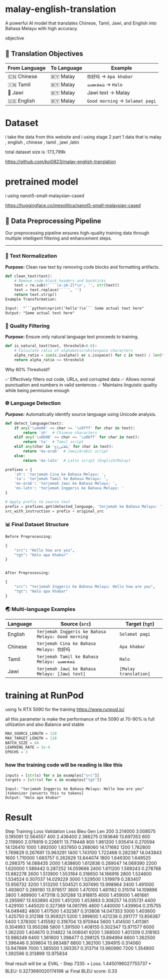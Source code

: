 # malay-english-translation
A powerful AI model that translates Chinese, Tamil, Jawi, and English into Bahasa Melayu with high accuracy.

objective 
## 🎯 Translation Objectives

| From Language | To Language | Example |
|---------------|-------------|---------|
| 🇨🇳 Chinese | 🇲🇾 Malay | `你好吗` → `Apa khabar` |
| 🇮🇳 Tamil | 🇲🇾 Malay | `வணக்கம்` → `Halo` |
| 🕌 Jawi | 🇲🇾 Malay | Jawi text → Malay |
| 🇺🇸 English | 🇲🇾 Malay | `Good morning` → `Selamat pagi` |


# Dataset 
i take the data from this website and i using stage 2 part 1 data 
that is malay , english , chinese , tamil , jawi ,latin 

total dataset size is :173,799k

https://github.com/koi0823/malay-english-translation

# pretrained model 
i using nanot5-small-malaysian-cased

https://huggingface.co/mesolitica/nanot5-small-malaysian-cased

## 🔧 Data Preprocessing Pipeline

Our preprocessing pipeline ensures high-quality training data through multiple intelligent filtering and enhancement steps.

---

### 📝 Text Normalization
**Purpose:** Clean raw text by removing code blocks and formatting artifacts.

```python
def clean_text(text):
    # Remove code block headers and backticks
    text = re.sub(r'```[a-zA-Z]*\n', '', str(text))
    text = text.replace('```', '')
    return text.strip()
Example Transformation:
```
```txt
Input:  "```python\nprint('hello')\n``` Some actual text here"
Output: "Some actual text here"

```
### 🎯 Quality Filtering
**Purpose:** Ensure only natural language text proceeds to training.
```python
def is_natural_text(text, threshold=0.6):
    # Calculate ratio of alphabetic/whitespace characters
    alpha_ratio = sum(c.isalpha() or c.isspace() for c in text) / len(text)
    return alpha_ratio >= threshold
```
Why 60% Threshold?

✅ Effectively filters out code, URLs, and corrupted data
✅ Allows normal punctuation and numbers in valid sentences
✅ Maintains linguistic quality while being permissive enough

### 🌐 Language Detection

***Purpose:*** Automatically identify source language using Unicode analysis.
```python
def detect_language(text):
    if any('\u4e00' <= char <= '\u9fff' for char in text):
        return 'zh'  # Chinese characters
    elif any('\u0b80' <= char <= '\u0bff' for char in text):
        return 'ta'  # Tamil script
    elif any(char in 'ڽڬڠݢۏڔڎڃ' for char in text):
        return 'ms-arab'  # Jawi/Arabic script
    else:
        return 'ms-latn'  # Latin script (English/Malay)
```
```python
prefixes = {
    'zh': 'terjemah Cina ke Bahasa Melayu: ',
    'ta': 'terjemah Tamil ke Bahasa Melayu: ',
    'ms-arab': 'terjemah Jawi ke Bahasa Melayu: ',
    'ms-latn': 'terjemah Inggeris ke Bahasa Melayu: '
}

# Apply prefix to source text
prefix = prefixes.get(detected_language, 'terjemah ke Bahasa Melayu: ')
src_with_instruction = prefix + original_src
```

### 📊 Final Dataset Structure
```python
Before Preprocessing:

{
    "src": "Hello how are you",
    "tgt": "Halo apa khabar"
}


After Preprocessing:

{
    "src": "terjemah Inggeris ke Bahasa Melayu: Hello how are you",
    "tgt": "Halo apa khabar"
}
```

### 🌏 Multi-language Examples

| Language | Source (`src`) | Target (`tgt`) |
|-----------|----------------|----------------|
| English | `terjemah Inggeris ke Bahasa Melayu: Good morning` | `Selamat pagi` |
| Chinese | `terjemah Cina ke Bahasa Melayu: 你好吗` | `Apa khabar` |
| Tamil | `terjemah Tamil ke Bahasa Melayu: வணக்கம்` | `Halo` |
| Jawi | `terjemah Jawi ke Bahasa Melayu: [Jawi text]` | `[Malay translation]` |

# training at RunPod
using 1x RTX 5090 for the training
https://www.runpod.io/ 

all this parameter is make the performance of the 5090 at 70-90% is full utilization and also Balance and stable 
```python
MAX_SOURCE_LENGTH = 128    
MAX_TARGET_LENGTH = 128    
BATCH_SIZE = 64            
LEARNING_RATE = 3e-4       
EPOCHS = 3
```         

### how the training code will be reading is like this 
```python
inputs = [str(x) for x in examples["src"]]
targets = [str(x) for x in examples["tgt"]]
```

```
Input: "terjemah Inggeris ke Bahasa Melayu: Hello how are you"
[tokenizer converts this to tokens]
Output: "Halo apa khabar"
```

# Result
Step	Training Loss	Validation Loss	Bleu	Gen Len
200	3.214000	3.008575	0.195091	12.564557
400	2.436400	2.366275	0.193646	13.697353
600	2.119900	2.076819	0.226611	13.719448
800	1.961200	1.935414	0.270594	14.126410
1000	1.892000	1.837950	0.268060	14.171692
1200	1.782800	1.769829	0.267691	13.963291
1400	1.743100	1.722468	0.282387	14.043843
1600	1.710000	1.683757	0.262629	13.844074
1800	1.646300	1.649525	0.298375	14.088435
2000	1.638600	1.612836	0.289047	14.069390
2200	1.620000	1.589442	0.287252	14.059666
2400	1.611200	1.569243	0.278768	13.882278
2600	1.513900	1.553184	0.318650	14.166916
2800	1.524600	1.534524	0.307037	14.029229
3000	1.529500	1.519979	0.283407	13.956732
3200	1.513200	1.504521	0.307490	13.998964
3400	1.491000	1.493607	0.289190	13.979517
3600	1.470100	1.481162	0.315114	14.109896
3800	1.469900	1.473118	0.301288	13.918815
4000	1.459000	1.461661	0.295997	13.933890
4200	1.451200	1.453693	0.308257	14.035731
4400	1.429100	1.445020	0.327369	14.061795
4600	1.440000	1.439904	0.315755	14.049482
4800	1.417500	1.432387	0.313808	14.047353
5000	1.403600	1.425750	0.312188	13.959321
5200	1.399600	1.421236	0.291777	13.856387
5400	1.378300	1.415592	0.316704	13.970944
5600	1.414500	1.411361	0.304993	13.950288
5800	1.391500	1.408155	0.302347	13.971577
6000	1.362200	1.404670	0.314822	14.006041
6200	1.368500	1.401309	0.318183	13.986249
6400	1.361600	1.398477	0.298125	13.894994
6600	1.362500	1.396446	0.309604	13.983487
6800	1.362100	1.394915	0.314060	13.947699
7000	1.385500	1.393357	0.313714	13.960990
7200	1.354900	1.392596	0.313899	13.975834

final result will be 
📊 EVAL - Step 7335:
   • Loss: 1.4450196027755737
   • BLEU: 0.3273690020174198
📊 Final BLEU score: 0.33


